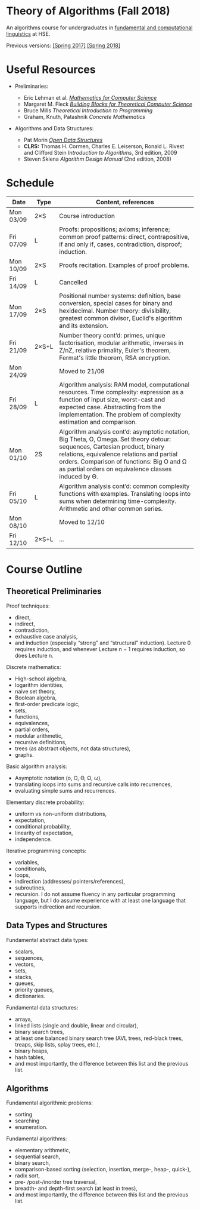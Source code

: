
# Theory of Algorithms (Fall 2018)

An algorithms course for undergraduates in [fundamental and computational linguistics](https://www.hse.ru/en/ba/ling/) at HSE.

Previous versions: [[Spring 2017]](https://github.com/mkuznets/hse-ling-algorithms/tree/2017-spring) [[Spring 2018]](https://github.com/mkuznets/hse-ling-algorithms/tree/2018-spring)

# Useful Resources

* Preliminaries:
  * Eric Lehman et al. *[Mathematics for Computer Science](https://courses.csail.mit.edu/6.042/spring18/mcs.pdf)*
  * Margaret M. Fleck *[Building Blocks for Theoretical Computer Science](http://mfleck.cs.illinois.edu/building-blocks/)*
  * Bruce Mills *Theoretical Introduction to Programming*
  * Graham, Knuth, Patashnik *Concrete Mathematics*

* Algorithms and Data Structures:
  * Pat Morin *[Open Data Structures](http://opendatastructures.org)*
  * **CLRS:** Thomas H. Cormen, Charles E. Leiserson, Ronald L. Rivest and Clifford Stein *Introduction to Algorithms*, 3rd edition, 2009
  * Steven Skiena *Algorithm Design Manual* (2nd edition, 2008)

# Schedule

| Date      	| Type  	| Content, references                                                                                                                                                                                                                                                           	|
|-----------	|-------	|-------------------------------------------------------------------------------------------------------------------------------------------------------------------------------------------------------------------------------------------------------------------------------	|
| Mon 03/09 	| 2×S   	| Course introduction                                                                                                                                                                                                                                                           	|
| Fri 07/09 	| L     	| Proofs: propositions; axioms; inference; common proof patterns: direct, contrapositive, if and only if, cases, contradiction, disproof; induction.                                                                                                                            	|
| Mon 10/09 	| 2×S   	| Proofs recitation. Examples of proof problems.                                                                                                                                                                                                                                	|
| Fri 14/09 	| L     	| Cancelled                                                                                                                                                                                                                                                                     	|
| Mon 17/09 	| 2×S   	| Positional number systems: definition, base conversion, special cases for binary and hexidecimal. Number theory: divisibility, greatest common divisor, Euclid's algorithm and its extension.                                                                                 	|
| Fri 21/09 	| 2×S+L 	| Number theory cont’d: primes, unique factorisation, modular arithmetic, inverses in Z/nZ, relative primality, Euler's theorem, Fermat's little theorem, RSA encryption.                                                                                                       	|
| Mon 24/09 	|       	| Moved to 21/09                                                                                                                                                                                                                                                                	|
| Fri 28/09 	| L     	| Algorithm analysis: RAM model, computational resources. Time complexity: expression as a function of input size, worst-cast and expected case. Abstracting from the implementation. The problem of complexity estimation and comparison.                                      	|
| Mon 01/10 	| 2S    	| Algorithm analysis cont’d: asymptotic notation, Big Theta, O, Omega. Set theory detour: sequences, Cartesian product, binary relations, equivalence relations and partial orders. Comparison of functions: Big O and Ω as partial orders on equivalence classes induced by Θ. 	|
| Fri 05/10 	| L     	| Algorithm analysis cont’d: common complexity functions with examples. Translating loops into sums when determining time-complexity. Arithmetic and other common series.                                                                                                       	|
| Mon 08/10 	|       	| Moved to 12/10                                                                                                                                                                                                                                                                	|
| Fri 12/10 	| 2×S+L 	| ...                                                                                                                                                                                                                                                                           	|

# Course Outline

## Theoretical Preliminaries

Proof techniques:
* direct,
* indirect,
* contradiction,
* exhaustive case analysis,
* and induction (especially “strong” and “structural” induction).
Lecture 0 requires induction, and whenever Lecture n − 1 requires induction, so does Lecture n.

Discrete mathematics:
* High-school algebra,
* logarithm identities,
* naive set theory,
* Boolean algebra,
* first-order predicate logic,
* sets,
* functions,
* equivalences,
* partial orders,
* modular arithmetic,
* recursive definitions,
* trees (as abstract objects, not data structures),
* graphs.

Basic algorithm analysis:
* Asymptotic notation (o, O, Θ, Ω, ω),
* translating loops into sums and recursive calls into recurrences,
* evaluating simple sums and recurrences.

Elementary discrete probability:
* uniform vs non-uniform distributions,
* expectation,
* conditional probability,
* linearity of expectation,
* independence.

Iterative programming concepts:
* variables,
* conditionals,
* loops,
* indirection (addresses/ pointers/references),
* subroutines,
* recursion.
I do not assume fluency in any particular programming language, but I do assume experience with at least one language that supports indirection and recursion.

## Data Types and Structures

Fundamental abstract data types:
* scalars,
* sequences,
* vectors,
* sets,
* stacks,
* queues,
* priority queues,
* dictionaries.


Fundamental data structures:
* arrays,
* linked lists (single and double, linear and circular),
* binary search trees,
* at least one balanced binary search tree (AVL trees, red-black trees, treaps, skip lists, splay trees, etc.),
* binary heaps,
* hash tables,
* and most importantly, the difference between this list and the previous list.


## Algorithms

Fundamental algorithmic problems:
* sorting
* searching
* enumeration.

Fundamental algorithms:
* elementary arithmetic,
* sequential search,
* binary search,
* comparison-based sorting (selection, insertion, merge-, heap-, quick-),
* radix sort,
* pre- /post-/inorder tree traversal,
* breadth- and depth-first search (at least in trees),
* and most importantly, the difference between this list and the previous list.
